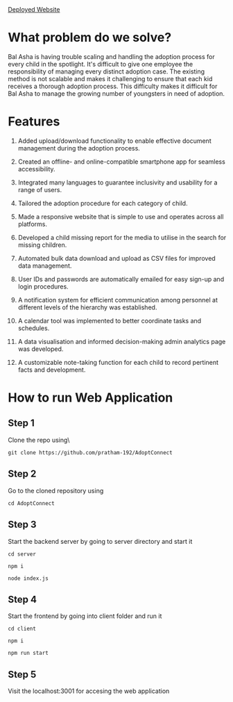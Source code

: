 <a href="adopt-connect.vercel.app">
Deployed Website
</a>

# What problem do we solve?

Bal Asha is having trouble scaling and handling the adoption process for every child in the spotlight. It's difficult to give one employee the responsibility of managing every distinct adoption case. The existing method is not scalable and makes it challenging to ensure that each kid receives a thorough adoption process. This difficulty makes it difficult for Bal Asha to manage the growing number of youngsters in need of adoption.

# Features

1. Added upload/download functionality to enable effective document management during the adoption process.

2. Created an offline- and online-compatible smartphone app for seamless accessibility.

3. Integrated many languages to guarantee inclusivity and usability for a range of users.

4. Tailored the adoption procedure for each category of child.

5. Made a responsive website that is simple to use and operates across all platforms.

6. Developed a child missing report for the media to utilise in the search for missing children.

7. Automated bulk data download and upload as CSV files for improved data management.

8. User IDs and passwords are automatically emailed for easy sign-up and login procedures.

9. A notification system for efficient communication among personnel at different levels of the hierarchy was established. 

10. A calendar tool was implemented to better coordinate tasks and schedules. 

11. A data visualisation and informed decision-making admin analytics page was developed. 

12. A customizable note-taking function for each child to record pertinent facts and development.

# How to run Web Application

## Step 1

Clone the repo using\
```
git clone https://github.com/pratham-192/AdoptConnect
```

## Step 2
Go to the cloned repository using
```
cd AdoptConnect
```

## Step 3
Start the backend server by going to server directory and start it
```
cd server

npm i

node index.js
```

## Step 4
Start the frontend by going into client folder and run it
```
cd client

npm i

npm run start
```

## Step 5
Visit the localhost:3001 for accesing the web application
